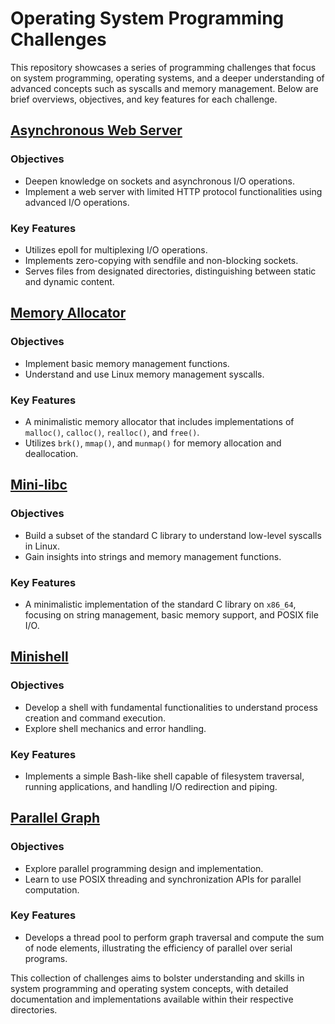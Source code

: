# Operating System Programming Challenges

This repository showcases a series of programming challenges that focus on system programming, operating systems, and a deeper understanding of advanced concepts such as syscalls and memory management. Below are brief overviews, objectives, and key features for each challenge.

## [Asynchronous Web Server](./async-web-server)

### Objectives

- Deepen knowledge on sockets and asynchronous I/O operations.
- Implement a web server with limited HTTP protocol functionalities using advanced I/O operations.

### Key Features

- Utilizes epoll for multiplexing I/O operations.
- Implements zero-copying with sendfile and non-blocking sockets.
- Serves files from designated directories, distinguishing between static and dynamic content.

## [Memory Allocator](./mem-allocator)

### Objectives

- Implement basic memory management functions.
- Understand and use Linux memory management syscalls.

### Key Features

- A minimalistic memory allocator that includes implementations of `malloc()`, `calloc()`, `realloc()`, and `free()`.
- Utilizes `brk()`, `mmap()`, and `munmap()` for memory allocation and deallocation.

## [Mini-libc](./mini-libc)

### Objectives

- Build a subset of the standard C library to understand low-level syscalls in Linux.
- Gain insights into strings and memory management functions.

### Key Features

- A minimalistic implementation of the standard C library on `x86_64`, focusing on string management, basic memory support, and POSIX file I/O.

## [Minishell](./mini-shell)

### Objectives

- Develop a shell with fundamental functionalities to understand process creation and command execution.
- Explore shell mechanics and error handling.

### Key Features

- Implements a simple Bash-like shell capable of filesystem traversal, running applications, and handling I/O redirection and piping.

## [Parallel Graph](./parallel-graph)

### Objectives

- Explore parallel programming design and implementation.
- Learn to use POSIX threading and synchronization APIs for parallel computation.

### Key Features

- Develops a thread pool to perform graph traversal and compute the sum of node elements, illustrating the efficiency of parallel over serial programs.

This collection of challenges aims to bolster understanding and skills in system programming and operating system concepts, with detailed documentation and implementations available within their respective directories.
